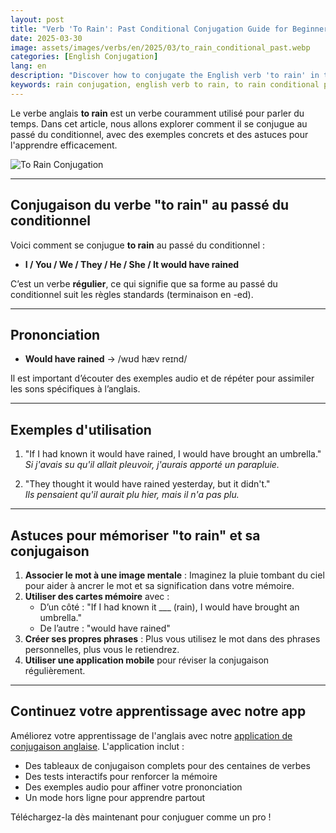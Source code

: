 ```yaml
---
layout: post
title: "Verb 'To Rain': Past Conditional Conjugation Guide for Beginners"
date: 2025-03-30
image: assets/images/verbs/en/2025/03/to_rain_conditional_past.webp
categories: [English Conjugation]
lang: en
description: "Discover how to conjugate the English verb 'to rain' in the past conditional. This comprehensive guide is ideal for beginners who want to learn how to use 'to rain' correctly with examples and practical tips."
keywords: rain conjugation, english verb to rain, to rain conditional past, english conjugation, learn english
---
```


Le verbe anglais **to rain** est un verbe couramment utilisé pour parler du temps. Dans cet article, nous allons explorer comment il se conjugue au passé du conditionnel, avec des exemples concrets et des astuces pour l'apprendre efficacement.

![To Rain Conjugation](/assets/images/verbs/2025/03/To_rain_conditional_past.webp)

---
## Conjugaison du verbe "to rain" au passé du conditionnel

Voici comment se conjugue **to rain** au passé du conditionnel :

- **I / You / We / They / He / She / It would have rained**

C’est un verbe **régulier**, ce qui signifie que sa forme au passé du conditionnel suit les règles standards (terminaison en -ed).

---
## Prononciation

- **Would have rained** → /wʊd hæv reɪnd/

Il est important d’écouter des exemples audio et de répéter pour assimiler les sons spécifiques à l’anglais.

---
## Exemples d'utilisation

1. "If I had known it would have rained, I would have brought an umbrella."  
   _Si j'avais su qu'il allait pleuvoir, j'aurais apporté un parapluie._

2. "They thought it would have rained yesterday, but it didn't."  
   _Ils pensaient qu'il aurait plu hier, mais il n'a pas plu._

---
## Astuces pour mémoriser "to rain" et sa conjugaison

1. **Associer le mot à une image mentale** : Imaginez la pluie tombant du ciel pour aider à ancrer le mot et sa signification dans votre mémoire.
2. **Utiliser des cartes mémoire** avec :  
   - D’un côté : "If I had known it ___ (rain), I would have brought an umbrella."  
   - De l’autre : "would have rained"
3. **Créer ses propres phrases** : Plus vous utilisez le mot dans des phrases personnelles, plus vous le retiendrez.
4. **Utiliser une application mobile** pour réviser la conjugaison régulièrement.

---
## Continuez votre apprentissage avec notre app

Améliorez votre apprentissage de l'anglais avec notre [application de conjugaison anglaise]({{site.appStore.en}}). L'application inclut :

- Des tableaux de conjugaison complets pour des centaines de verbes
- Des tests interactifs pour renforcer la mémoire
- Des exemples audio pour affiner votre prononciation
- Un mode hors ligne pour apprendre partout

Téléchargez-la dès maintenant pour conjuguer comme un pro !
